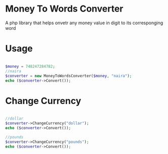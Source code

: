 # Money To Words Converter
A php library that helps onvetr any money value in digit to its corresponging word

# Usage
```php

$money = 748247284782;
//naira
$converter = new MoneyToWordsConverter($money, "naira");
echo ($converter->Convert());

```

# Change Currency
```php

//dollar
$converter->ChangeCurrency("dollar");
echo ($converter->Convert());

//pounds
$converter->ChangeCurrency("pounds");
echo ($converter->Convert());

```
